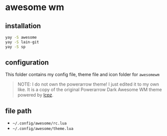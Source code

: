 # awesome wm

## installation

```bash
yay -S awesome
yay -S lain-git
yay -S sp
```

## configuration

This folder contains my config file, theme file and icon folder for `awesomewm`

> NOTE: I do not own the powerarrow theme! I just edited it to my own like. It
> is a copy of the original Powerarrow Dark Awesome WM theme powered by
> [lcpz](www.github.com/lcpz).

## file path
- `~/.config/awesome/rc.lua`
- `~/.config/awesome/theme.lua`
